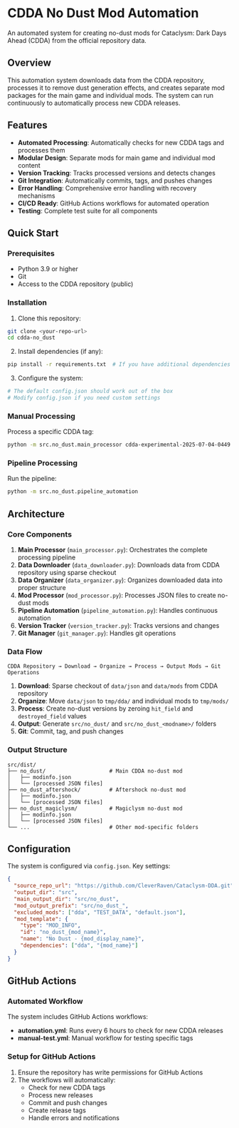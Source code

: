 # CDDA No Dust Mod Automation

An automated system for creating no-dust mods for Cataclysm: Dark Days Ahead (CDDA) from the official repository data.

## Overview

This automation system downloads data from the CDDA repository, processes it to remove dust generation effects, and creates separate mod packages for the main game and individual mods. The system can run continuously to automatically process new CDDA releases.

## Features

- **Automated Processing**: Automatically checks for new CDDA tags and processes them
- **Modular Design**: Separate mods for main game and individual mod content
- **Version Tracking**: Tracks processed versions and detects changes
- **Git Integration**: Automatically commits, tags, and pushes changes
- **Error Handling**: Comprehensive error handling with recovery mechanisms
- **CI/CD Ready**: GitHub Actions workflows for automated operation
- **Testing**: Complete test suite for all components

## Quick Start

### Prerequisites

- Python 3.9 or higher
- Git
- Access to the CDDA repository (public)

### Installation

1. Clone this repository:
```bash
git clone <your-repo-url>
cd cdda-no_dust
```

2. Install dependencies (if any):
```bash
pip install -r requirements.txt  # If you have additional dependencies
```

3. Configure the system:
```bash
# The default config.json should work out of the box
# Modify config.json if you need custom settings
```

### Manual Processing

Process a specific CDDA tag:
```bash
python -m src.no_dust.main_processor cdda-experimental-2025-07-04-0449
```

### Pipeline Processing

Run the pipeline:
```bash
python -m src.no_dust.pipeline_automation
```

## Architecture

### Core Components

1. **Main Processor** (`main_processor.py`): Orchestrates the complete processing pipeline
2. **Data Downloader** (`data_downloader.py`): Downloads data from CDDA repository using sparse checkout
3. **Data Organizer** (`data_organizer.py`): Organizes downloaded data into proper structure
4. **Mod Processor** (`mod_processor.py`): Processes JSON files to create no-dust mods
5. **Pipeline Automation** (`pipeline_automation.py`): Handles continuous automation
6. **Version Tracker** (`version_tracker.py`): Tracks versions and changes
7. **Git Manager** (`git_manager.py`): Handles git operations

### Data Flow

```
CDDA Repository → Download → Organize → Process → Output Mods → Git Operations
```

1. **Download**: Sparse checkout of `data/json` and `data/mods` from CDDA repository
2. **Organize**: Move `data/json` to `tmp/dda/` and individual mods to `tmp/mods/`
3. **Process**: Create no-dust versions by zeroing `hit_field` and `destroyed_field` values
4. **Output**: Generate `src/no_dust/` and `src/no_dust_<modname>/` folders
5. **Git**: Commit, tag, and push changes

### Output Structure

```
src/dist/
├── no_dust/                    # Main CDDA no-dust mod
│   ├── modinfo.json
│   └── [processed JSON files]
├── no_dust_aftershock/         # Aftershock no-dust mod
│   ├── modinfo.json
│   └── [processed JSON files]
├── no_dust_magiclysm/          # Magiclysm no-dust mod
│   ├── modinfo.json
│   └── [processed JSON files]
└── ...                         # Other mod-specific folders
```

## Configuration

The system is configured via `config.json`. Key settings:

```json
{
  "source_repo_url": "https://github.com/CleverRaven/Cataclysm-DDA.git",
  "output_dir": "src",
  "main_output_dir": "src/no_dust",
  "mod_output_prefix": "src/no_dust_",
  "excluded_mods": ["dda", "TEST_DATA", "default.json"],
  "mod_template": {
    "type": "MOD_INFO",
    "id": "no_dust_{mod_name}",
    "name": "No Dust - {mod_display_name}",
    "dependencies": ["dda", "{mod_name}"]
  }
}
```

## GitHub Actions

### Automated Workflow

The system includes GitHub Actions workflows:

- **automation.yml**: Runs every 6 hours to check for new CDDA releases
- **manual-test.yml**: Manual workflow for testing specific tags

### Setup for GitHub Actions

1. Ensure the repository has write permissions for GitHub Actions
2. The workflows will automatically:
   - Check for new CDDA tags
   - Process new releases
   - Commit and push changes
   - Create release tags
   - Handle errors and notifications
